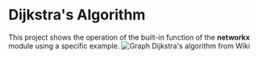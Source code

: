 # Dijkstra's Algorithm
This project shows the operation of the built-in function of the **networkx** module using a specific example.
![Graph Dijkstra's algorithm from Wiki](https://upload.wikimedia.org/wikipedia/commons/4/48/Dijkstra_graph2.PNG)
